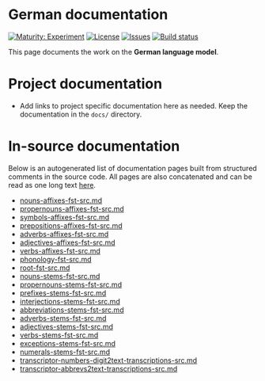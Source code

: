 # German documentation

[![Maturity: Experiment](https://img.shields.io/badge/Maturity-Experiment-black.svg)](https://giellalt.github.io/MaturityClassification.html)
[![License](https://img.shields.io/github/license/giellalt/lang-deu)](https://raw.githubusercontent.com/giellalt/lang-deu/develop/LICENSE)
[![Issues](https://img.shields.io/github/issues/giellalt/lang-deu)](https://github.com/giellalt/lang-deu/issues)
[![Build status](https://github.com/giellalt/lang-deu/workflows/Speller%20CI+CD/badge.svg)](https://github.com/giellalt/lang-deu/actions)

This page documents the work on the **German language model**. 

# Project documentation

* Add links to project specific documentation here as needed. Keep the documentation in the `docs/` directory.

# In-source documentation

Below is an autogenerated list of documentation pages built from structured comments in the source code. All pages are also concatenated and can be read as one long text [here](deu.md).
* [nouns-affixes-fst-src.md](nouns-affixes-fst-src.md)
* [propernouns-affixes-fst-src.md](propernouns-affixes-fst-src.md)
* [symbols-affixes-fst-src.md](symbols-affixes-fst-src.md)
* [prepositions-affixes-fst-src.md](prepositions-affixes-fst-src.md)
* [adverbs-affixes-fst-src.md](adverbs-affixes-fst-src.md)
* [adjectives-affixes-fst-src.md](adjectives-affixes-fst-src.md)
* [verbs-affixes-fst-src.md](verbs-affixes-fst-src.md)
* [phonology-fst-src.md](phonology-fst-src.md)
* [root-fst-src.md](root-fst-src.md)
* [nouns-stems-fst-src.md](nouns-stems-fst-src.md)
* [propernouns-stems-fst-src.md](propernouns-stems-fst-src.md)
* [prefixes-stems-fst-src.md](prefixes-stems-fst-src.md)
* [interjections-stems-fst-src.md](interjections-stems-fst-src.md)
* [abbreviations-stems-fst-src.md](abbreviations-stems-fst-src.md)
* [adverbs-stems-fst-src.md](adverbs-stems-fst-src.md)
* [adjectives-stems-fst-src.md](adjectives-stems-fst-src.md)
* [verbs-stems-fst-src.md](verbs-stems-fst-src.md)
* [exceptions-stems-fst-src.md](exceptions-stems-fst-src.md)
* [numerals-stems-fst-src.md](numerals-stems-fst-src.md)
* [transcriptor-numbers-digit2text-transcriptions-src.md](transcriptor-numbers-digit2text-transcriptions-src.md)
* [transcriptor-abbrevs2text-transcriptions-src.md](transcriptor-abbrevs2text-transcriptions-src.md)
